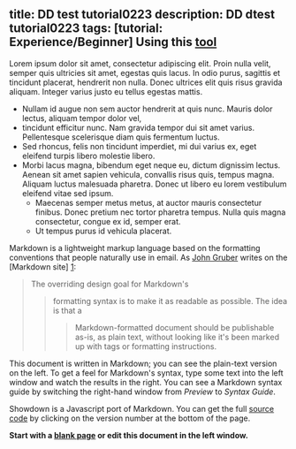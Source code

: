 title: DD test tutorial0223
description: DD dtest tutorial0223
tags: [tutorial: Experience/Beginner]
Using this [tool] 
---------------

Lorem ipsum dolor sit amet, consectetur adipiscing elit. Proin nulla velit, semper quis ultricies sit amet, egestas quis lacus. In odio purus, sagittis et tincidunt placerat, hendrerit non nulla. Donec ultrices elit quis risus gravida aliquam. Integer varius justo eu tellus egestas mattis.

  - Nullam id augue non sem auctor hendrerit at quis nunc. Mauris dolor lectus, aliquam tempor dolor vel, 
  - tincidunt efficitur nunc. Nam gravida tempor dui sit amet varius. Pellentesque scelerisque diam quis fermentum luctus. 
- Sed rhoncus, felis non tincidunt imperdiet, mi dui varius ex, eget eleifend turpis libero molestie libero. 
- Morbi lacus magna, bibendum eget neque eu, dictum dignissim lectus. Aenean sit amet sapien vehicula, convallis risus quis, tempus magna. Aliquam luctus malesuada pharetra. Donec ut libero eu lorem vestibulum eleifend vitae sed ipsum. 
     -  Maecenas semper metus metus, at auctor mauris consectetur finibus. Donec pretium nec tortor pharetra tempus. Nulla quis magna consectetur, congue ex id, semper erat. 
    -  Ut tempus purus id vehicula placerat.

Markdown is a lightweight markup language based on the formatting conventions that people naturally use in email.  As [John Gruber] writes on the [Markdown site] [1]:

> The overriding design goal for Markdown's
>> formatting syntax is to make it as readable 
>> as possible. The idea is that a
>>> Markdown-formatted document should be
> publishable as-is, as plain text, without
> looking like it's been marked up with tags
> or formatting instructions.

This document is written in Markdown; you can see the plain-text version on the left.  To get a feel for Markdown's syntax, type some text into the left window and watch the results in the right.  You can see a Markdown syntax guide by switching the right-hand window from *Preview* to *Syntax Guide*.

Showdown is a Javascript port of Markdown.  You can get the full [source code] by clicking on the version number at the bottom of the page.

**Start with a [blank page] or edit this document in the left window.**

  [john gruber]: http://daringfireball.net/
  [1]: http://daringfireball.net/projects/markdown/
  [source code]: http://www.attacklab.net/showdown-v0.9.zip
  [blank page]: ?blank=1 "Clear all text"
[tool]:http://www.ctrlshift.net/project/markdowneditor/
